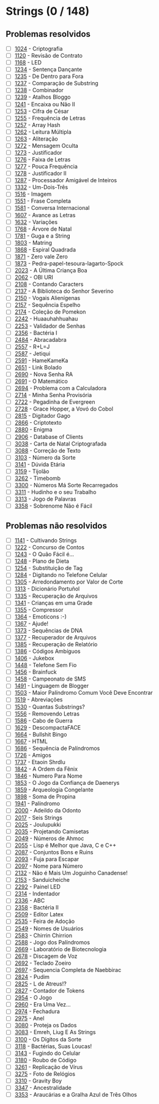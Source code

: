 # Strings (0 / 148)



## Problemas resolvidos

  - [ ]  [1024](https://www.beecrowd.com.br/judge/pt/problems/view/1024) - Criptografia
  - [ ]  [1120](https://www.beecrowd.com.br/judge/pt/problems/view/1120) - Revisão de Contrato
  - [ ]  [1168](https://www.beecrowd.com.br/judge/pt/problems/view/1168) - LED
  - [ ]  [1234](https://www.beecrowd.com.br/judge/pt/problems/view/1234) - Sentença Dançante
  - [ ]  [1235](https://www.beecrowd.com.br/judge/pt/problems/view/1235) - De Dentro para Fora
  - [ ]  [1237](https://www.beecrowd.com.br/judge/pt/problems/view/1237) - Comparação de Substring
  - [ ]  [1238](https://www.beecrowd.com.br/judge/pt/problems/view/1238) - Combinador
  - [ ]  [1239](https://www.beecrowd.com.br/judge/pt/problems/view/1239) - Atalhos Bloggo
  - [ ]  [1241](https://www.beecrowd.com.br/judge/pt/problems/view/1241) - Encaixa ou Não II
  - [ ]  [1253](https://www.beecrowd.com.br/judge/pt/problems/view/1253) - Cifra de César
  - [ ]  [1255](https://www.beecrowd.com.br/judge/pt/problems/view/1255) - Frequência de Letras
  - [ ]  [1257](https://www.beecrowd.com.br/judge/pt/problems/view/1257) - Array Hash
  - [ ]  [1262](https://www.beecrowd.com.br/judge/pt/problems/view/1262) - Leitura Múltipla
  - [ ]  [1263](https://www.beecrowd.com.br/judge/pt/problems/view/1263) - Aliteração
  - [ ]  [1272](https://www.beecrowd.com.br/judge/pt/problems/view/1272) - Mensagem Oculta
  - [ ]  [1273](https://www.beecrowd.com.br/judge/pt/problems/view/1273) - Justificador
  - [ ]  [1276](https://www.beecrowd.com.br/judge/pt/problems/view/1276) - Faixa de Letras
  - [ ]  [1277](https://www.beecrowd.com.br/judge/pt/problems/view/1277) - Pouca Frequência
  - [ ]  [1278](https://www.beecrowd.com.br/judge/pt/problems/view/1278) - Justificador II
  - [ ]  [1287](https://www.beecrowd.com.br/judge/pt/problems/view/1287) - Processador Amigável de Inteiros
  - [ ]  [1332](https://www.beecrowd.com.br/judge/pt/problems/view/1332) - Um-Dois-Três
  - [ ]  [1516](https://www.beecrowd.com.br/judge/pt/problems/view/1516) - Imagem
  - [ ]  [1551](https://www.beecrowd.com.br/judge/pt/problems/view/1551) - Frase Completa
  - [ ]  [1581](https://www.beecrowd.com.br/judge/pt/problems/view/1581) - Conversa Internacional
  - [ ]  [1607](https://www.beecrowd.com.br/judge/pt/problems/view/1607) - Avance as Letras
  - [ ]  [1632](https://www.beecrowd.com.br/judge/pt/problems/view/1632) - Variações
  - [ ]  [1768](https://www.beecrowd.com.br/judge/pt/problems/view/1768) - Árvore de Natal
  - [ ]  [1781](https://www.beecrowd.com.br/judge/pt/problems/view/1781) - Guga e a String
  - [ ]  [1803](https://www.beecrowd.com.br/judge/pt/problems/view/1803) - Matring
  - [ ]  [1868](https://www.beecrowd.com.br/judge/pt/problems/view/1868) - Espiral Quadrada
  - [ ]  [1871](https://www.beecrowd.com.br/judge/pt/problems/view/1871) - Zero vale Zero
  - [ ]  [1873](https://www.beecrowd.com.br/judge/pt/problems/view/1873) - Pedra-papel-tesoura-lagarto-Spock
  - [ ]  [2023](https://www.beecrowd.com.br/judge/pt/problems/view/2023) - A Última Criança Boa
  - [ ]  [2062](https://www.beecrowd.com.br/judge/pt/problems/view/2062) - OBI URI
  - [ ]  [2108](https://www.beecrowd.com.br/judge/pt/problems/view/2108) - Contando Caracters
  - [ ]  [2137](https://www.beecrowd.com.br/judge/pt/problems/view/2137) - A Biblioteca do Senhor Severino
  - [ ]  [2150](https://www.beecrowd.com.br/judge/pt/problems/view/2150) - Vogais Alienígenas
  - [ ]  [2157](https://www.beecrowd.com.br/judge/pt/problems/view/2157) - Sequência Espelho
  - [ ]  [2174](https://www.beecrowd.com.br/judge/pt/problems/view/2174) - Coleção de Pomekon
  - [ ]  [2242](https://www.beecrowd.com.br/judge/pt/problems/view/2242) - Huaauhahhuahau
  - [ ]  [2253](https://www.beecrowd.com.br/judge/pt/problems/view/2253) - Validador de Senhas
  - [ ]  [2356](https://www.beecrowd.com.br/judge/pt/problems/view/2356) - Bactéria I
  - [ ]  [2484](https://www.beecrowd.com.br/judge/pt/problems/view/2484) - Abracadabra
  - [ ]  [2557](https://www.beecrowd.com.br/judge/pt/problems/view/2557) - R+L=J
  - [ ]  [2587](https://www.beecrowd.com.br/judge/pt/problems/view/2587) - Jetiqui
  - [ ]  [2591](https://www.beecrowd.com.br/judge/pt/problems/view/2591) - HameKameKa
  - [ ]  [2651](https://www.beecrowd.com.br/judge/pt/problems/view/2651) - Link Bolado
  - [ ]  [2690](https://www.beecrowd.com.br/judge/pt/problems/view/2690) - Nova Senha RA
  - [ ]  [2691](https://www.beecrowd.com.br/judge/pt/problems/view/2691) - O Matemático
  - [ ]  [2694](https://www.beecrowd.com.br/judge/pt/problems/view/2694) - Problema com a Calculadora
  - [ ]  [2714](https://www.beecrowd.com.br/judge/pt/problems/view/2714) - Minha Senha Provisória
  - [ ]  [2722](https://www.beecrowd.com.br/judge/pt/problems/view/2722) - Pegadinha de Evergreen
  - [ ]  [2728](https://www.beecrowd.com.br/judge/pt/problems/view/2728) - Grace Hopper, a Vovó do Cobol
  - [ ]  [2815](https://www.beecrowd.com.br/judge/pt/problems/view/2815) - Digitador Gago
  - [ ]  [2866](https://www.beecrowd.com.br/judge/pt/problems/view/2866) - Criptotexto
  - [ ]  [2880](https://www.beecrowd.com.br/judge/pt/problems/view/2880) - Enigma
  - [ ]  [2906](https://www.beecrowd.com.br/judge/pt/problems/view/2906) - Database of Clients
  - [ ]  [3038](https://www.beecrowd.com.br/judge/pt/problems/view/3038) - Carta de Natal Criptografada
  - [ ]  [3088](https://www.beecrowd.com.br/judge/pt/problems/view/3088) - Correção de Texto
  - [ ]  [3103](https://www.beecrowd.com.br/judge/pt/problems/view/3103) - Número da Sorte
  - [ ]  [3141](https://www.beecrowd.com.br/judge/pt/problems/view/3141) - Dúvida Etária
  - [ ]  [3159](https://www.beecrowd.com.br/judge/pt/problems/view/3159) - Tijolão
  - [ ]  [3262](https://www.beecrowd.com.br/judge/pt/problems/view/3262) - Timebomb
  - [ ]  [3300](https://www.beecrowd.com.br/judge/pt/problems/view/3300) - Números Má Sorte Recarregados
  - [ ]  [3311](https://www.beecrowd.com.br/judge/pt/problems/view/3311) - Hudinho e o seu Trabalho
  - [ ]  [3313](https://www.beecrowd.com.br/judge/pt/problems/view/3313) - Jogo de Palavras
  - [ ]  [3358](https://www.beecrowd.com.br/judge/pt/problems/view/3358) - Sobrenome Não é Fácil
## Problemas não resolvidos

  - [ ]  [1141](https://www.beecrowd.com.br/judge/pt/problems/view/1141) - Cultivando Strings
  - [ ]  [1222](https://www.beecrowd.com.br/judge/pt/problems/view/1222) - Concurso de Contos
  - [ ]  [1243](https://www.beecrowd.com.br/judge/pt/problems/view/1243) - O Quão Fácil é...
  - [ ]  [1248](https://www.beecrowd.com.br/judge/pt/problems/view/1248) - Plano de Dieta
  - [ ]  [1254](https://www.beecrowd.com.br/judge/pt/problems/view/1254) - Substituição de Tag
  - [ ]  [1284](https://www.beecrowd.com.br/judge/pt/problems/view/1284) - Digitando no Telefone Celular
  - [ ]  [1305](https://www.beecrowd.com.br/judge/pt/problems/view/1305) - Arredondamento por Valor de Corte
  - [ ]  [1313](https://www.beecrowd.com.br/judge/pt/problems/view/1313) - Dicionário Portuñol
  - [ ]  [1335](https://www.beecrowd.com.br/judge/pt/problems/view/1335) - Recuperação de Arquivos
  - [ ]  [1341](https://www.beecrowd.com.br/judge/pt/problems/view/1341) - Crianças em uma Grade
  - [ ]  [1355](https://www.beecrowd.com.br/judge/pt/problems/view/1355) - Compressor
  - [ ]  [1364](https://www.beecrowd.com.br/judge/pt/problems/view/1364) - Emoticons :-)
  - [ ]  [1367](https://www.beecrowd.com.br/judge/pt/problems/view/1367) - Ajude!
  - [ ]  [1373](https://www.beecrowd.com.br/judge/pt/problems/view/1373) - Sequências de DNA
  - [ ]  [1377](https://www.beecrowd.com.br/judge/pt/problems/view/1377) - Recuperador de Arquivos
  - [ ]  [1385](https://www.beecrowd.com.br/judge/pt/problems/view/1385) - Recuperação de Relatório
  - [ ]  [1386](https://www.beecrowd.com.br/judge/pt/problems/view/1386) - Códigos Ambíguos
  - [ ]  [1406](https://www.beecrowd.com.br/judge/pt/problems/view/1406) - Jukebox
  - [ ]  [1448](https://www.beecrowd.com.br/judge/pt/problems/view/1448) - Telefone Sem Fio
  - [ ]  [1456](https://www.beecrowd.com.br/judge/pt/problems/view/1456) - Brainfuck
  - [ ]  [1458](https://www.beecrowd.com.br/judge/pt/problems/view/1458) - Campeonato de SMS
  - [ ]  [1491](https://www.beecrowd.com.br/judge/pt/problems/view/1491) - Linguagem de Blogger
  - [ ]  [1503](https://www.beecrowd.com.br/judge/pt/problems/view/1503) - Maior Palíndromo Comum Você Deve Encontrar
  - [ ]  [1519](https://www.beecrowd.com.br/judge/pt/problems/view/1519) - Abreviações
  - [ ]  [1530](https://www.beecrowd.com.br/judge/pt/problems/view/1530) - Quantas Substrings?
  - [ ]  [1556](https://www.beecrowd.com.br/judge/pt/problems/view/1556) - Removendo Letras
  - [ ]  [1586](https://www.beecrowd.com.br/judge/pt/problems/view/1586) - Cabo de Guerra
  - [ ]  [1629](https://www.beecrowd.com.br/judge/pt/problems/view/1629) - DescompactaFACE
  - [ ]  [1664](https://www.beecrowd.com.br/judge/pt/problems/view/1664) - Bullshit Bingo
  - [ ]  [1667](https://www.beecrowd.com.br/judge/pt/problems/view/1667) - HTML
  - [ ]  [1686](https://www.beecrowd.com.br/judge/pt/problems/view/1686) - Sequência de Palíndromos
  - [ ]  [1726](https://www.beecrowd.com.br/judge/pt/problems/view/1726) - Amigos
  - [ ]  [1737](https://www.beecrowd.com.br/judge/pt/problems/view/1737) - Etaoin Shrdlu
  - [ ]  [1842](https://www.beecrowd.com.br/judge/pt/problems/view/1842) - A Ordem da Fênix
  - [ ]  [1846](https://www.beecrowd.com.br/judge/pt/problems/view/1846) - Numero Para Nome
  - [ ]  [1853](https://www.beecrowd.com.br/judge/pt/problems/view/1853) - O Jogo da Confiança de Daenerys
  - [ ]  [1859](https://www.beecrowd.com.br/judge/pt/problems/view/1859) - Arqueologia Congelante
  - [ ]  [1898](https://www.beecrowd.com.br/judge/pt/problems/view/1898) - Soma de Propina
  - [ ]  [1941](https://www.beecrowd.com.br/judge/pt/problems/view/1941) - Palíndromo
  - [ ]  [2000](https://www.beecrowd.com.br/judge/pt/problems/view/2000) - Adeildo da Odonto
  - [ ]  [2017](https://www.beecrowd.com.br/judge/pt/problems/view/2017) - Seis Strings
  - [ ]  [2025](https://www.beecrowd.com.br/judge/pt/problems/view/2025) - Joulupukki
  - [ ]  [2035](https://www.beecrowd.com.br/judge/pt/problems/view/2035) - Projetando Camisetas
  - [ ]  [2049](https://www.beecrowd.com.br/judge/pt/problems/view/2049) - Números de Ahmoc
  - [ ]  [2055](https://www.beecrowd.com.br/judge/pt/problems/view/2055) - Lisp é Melhor que Java, C e C++
  - [ ]  [2087](https://www.beecrowd.com.br/judge/pt/problems/view/2087) - Conjuntos Bons e Ruins
  - [ ]  [2093](https://www.beecrowd.com.br/judge/pt/problems/view/2093) - Fuja para Escapar
  - [ ]  [2097](https://www.beecrowd.com.br/judge/pt/problems/view/2097) - Nome para Número
  - [ ]  [2132](https://www.beecrowd.com.br/judge/pt/problems/view/2132) - Não é Mais Um Joguinho Canadense!
  - [ ]  [2153](https://www.beecrowd.com.br/judge/pt/problems/view/2153) - Sanduicheiche
  - [ ]  [2292](https://www.beecrowd.com.br/judge/pt/problems/view/2292) - Painel LED
  - [ ]  [2314](https://www.beecrowd.com.br/judge/pt/problems/view/2314) - Indentador
  - [ ]  [2336](https://www.beecrowd.com.br/judge/pt/problems/view/2336) - ABC
  - [ ]  [2358](https://www.beecrowd.com.br/judge/pt/problems/view/2358) - Bactéria II
  - [ ]  [2509](https://www.beecrowd.com.br/judge/pt/problems/view/2509) - Editor Latex
  - [ ]  [2535](https://www.beecrowd.com.br/judge/pt/problems/view/2535) - Feira de Adoção
  - [ ]  [2549](https://www.beecrowd.com.br/judge/pt/problems/view/2549) - Nomes de Usuários
  - [ ]  [2583](https://www.beecrowd.com.br/judge/pt/problems/view/2583) - Chirrin Chirrion
  - [ ]  [2588](https://www.beecrowd.com.br/judge/pt/problems/view/2588) - Jogo dos Palíndromos
  - [ ]  [2669](https://www.beecrowd.com.br/judge/pt/problems/view/2669) - Laboratório de Biotecnologia
  - [ ]  [2678](https://www.beecrowd.com.br/judge/pt/problems/view/2678) - Discagem de Voz
  - [ ]  [2692](https://www.beecrowd.com.br/judge/pt/problems/view/2692) - Teclado Zoeiro
  - [ ]  [2697](https://www.beecrowd.com.br/judge/pt/problems/view/2697) - Sequencia Completa de Naebbirac
  - [ ]  [2824](https://www.beecrowd.com.br/judge/pt/problems/view/2824) - Pudim
  - [ ]  [2825](https://www.beecrowd.com.br/judge/pt/problems/view/2825) - L de Atreus!?
  - [ ]  [2827](https://www.beecrowd.com.br/judge/pt/problems/view/2827) - Contador de Tokens
  - [ ]  [2954](https://www.beecrowd.com.br/judge/pt/problems/view/2954) - O Jogo
  - [ ]  [2960](https://www.beecrowd.com.br/judge/pt/problems/view/2960) - Era Uma Vez…
  - [ ]  [2974](https://www.beecrowd.com.br/judge/pt/problems/view/2974) - Fechadura
  - [ ]  [2975](https://www.beecrowd.com.br/judge/pt/problems/view/2975) - Anel
  - [ ]  [3080](https://www.beecrowd.com.br/judge/pt/problems/view/3080) - Proteja os Dados
  - [ ]  [3083](https://www.beecrowd.com.br/judge/pt/problems/view/3083) - Emreh, Liug E As Strings
  - [ ]  [3100](https://www.beecrowd.com.br/judge/pt/problems/view/3100) - Os Dígitos da Sorte
  - [ ]  [3118](https://www.beecrowd.com.br/judge/pt/problems/view/3118) - Bactérias, Suas Loucas!
  - [ ]  [3143](https://www.beecrowd.com.br/judge/pt/problems/view/3143) - Fugindo do Celular
  - [ ]  [3180](https://www.beecrowd.com.br/judge/pt/problems/view/3180) - Roubo de Código
  - [ ]  [3261](https://www.beecrowd.com.br/judge/pt/problems/view/3261) - Replicação de Vírus
  - [ ]  [3275](https://www.beecrowd.com.br/judge/pt/problems/view/3275) - Foto de Relógios
  - [ ]  [3310](https://www.beecrowd.com.br/judge/pt/problems/view/3310) - Gravity Boy
  - [ ]  [3347](https://www.beecrowd.com.br/judge/pt/problems/view/3347) - Ancestralidade
  - [ ]  [3353](https://www.beecrowd.com.br/judge/pt/problems/view/3353) - Araucárias e a Gralha Azul de Três Olhos
